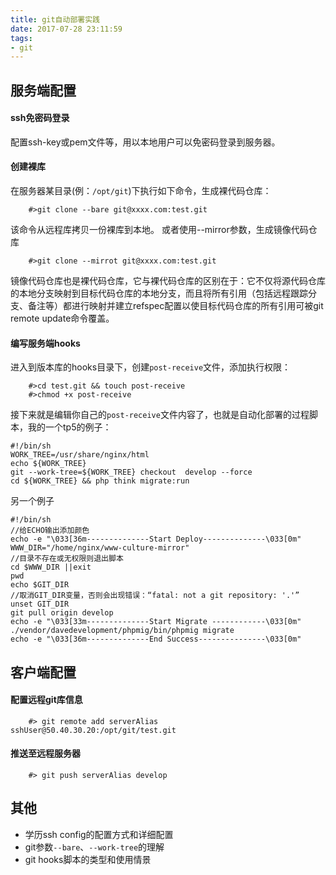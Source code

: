```yaml
---
title: git自动部署实践
date: 2017-07-28 23:11:59
tags:
- git
---
```


## 服务端配置
#### ssh免密码登录
配置ssh-key或pem文件等，用以本地用户可以免密码登录到服务器。
#### 创建裸库
在服务器某目录(例：`/opt/git`)下执行如下命令，生成裸代码仓库：
```
    #>git clone --bare git@xxxx.com:test.git
```
该命令从远程库拷贝一份裸库到本地。
或者使用--mirror参数，生成镜像代码仓库
```
    #>git clone --mirrot git@xxxx.com:test.git
```
镜像代码仓库也是裸代码仓库，它与裸代码仓库的区别在于：它不仅将源代码仓库的本地分支映射到目标代码仓库的本地分支，而且将所有引用（包括远程跟踪分支、备注等）都进行映射并建立refspec配置以使目标代码仓库的所有引用可被git remote update命令覆盖。

#### 编写服务端hooks
进入到版本库的hooks目录下，创建`post-receive`文件，添加执行权限：
```
    #>cd test.git && touch post-receive
    #>chmod +x post-receive
```
接下来就是编辑你自己的`post-receive`文件内容了，也就是自动化部署的过程脚本，我的一个tp5的例子：
```
#!/bin/sh
WORK_TREE=/usr/share/nginx/html
echo ${WORK_TREE}
git --work-tree=${WORK_TREE} checkout  develop --force 
cd ${WORK_TREE} && php think migrate:run
```
另一个例子
```
#!/bin/sh
//给ECHO输出添加颜色
echo -e "\033[36m--------------Start Deploy--------------\033[0m"
WWW_DIR="/home/nginx/www-culture-mirror"
//目录不存在或无权限则退出脚本
cd $WWW_DIR ||exit
pwd
echo $GIT_DIR
//取消GIT_DIR变量，否则会出现错误：“fatal: not a git repository: '.'”
unset GIT_DIR
git pull origin develop
echo -e "\033[33m--------------Start Migrate ------------\033[0m"
./vendor/davedevelopment/phpmig/bin/phpmig migrate
echo -e "\033[36m--------------End Success---------------\033[0m"
```
## 客户端配置
#### 配置远程git库信息
```
    #> git remote add serverAlias sshUser@50.40.30.20:/opt/git/test.git
```
#### 推送至远程服务器
```
    #> git push serverAlias develop
```
## 其他
* 学历ssh config的配置方式和详细配置
* git参数`--bare`、`--work-tree`的理解
* git hooks脚本的类型和使用情景